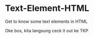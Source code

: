 # Text-Element-HTML
Get to know some text elements in HTML

Oke bos, kita langsung ceck it out ke TKP
